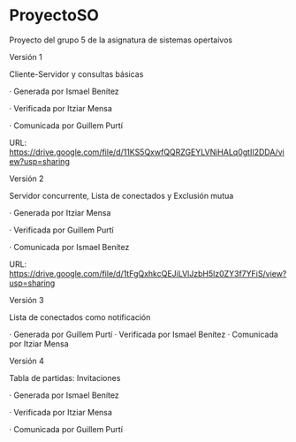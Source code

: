 # ProyectoSO
 Proyecto del grupo 5 de la asignatura de sistemas opertaivos

Versión 1  

Cliente-Servidor y consultas básicas  

· Generada por Ismael Benítez  

· Verificada por Itziar Mensa  

· Comunicada por Guillem Purtí  

URL: https://drive.google.com/file/d/11KS5QxwfQQRZGEYLVNiHALq0gtII2DDA/view?usp=sharing 
  
  

Versión 2  

Servidor concurrente, Lista de conectados y Exclusión mutua  

· Generada por Itziar Mensa  

· Verificada por Guillem Purtí  

· Comunicada por Ismael Benítez  

URL: https://drive.google.com/file/d/1tFgQxhkcQEJiLVlJzbH5lz0ZY3f7YFiS/view?usp=sharing


Versión 3  

Lista de conectados como notificación  

· Generada por Guillem Purtí
· Verificada por Ismael Benítez
· Comunicada por Itziar Mensa

Versión 4  

Tabla de partidas: Invitaciones  

· Generada por Ismael Benítez  

· Verificada por Itziar Mensa  

· Comunicada por Guillem Purtí  
